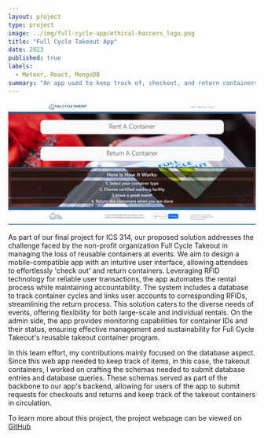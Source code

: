 ```yaml
---
layout: project
type: project
image: ../img/full-cycle-app/ethical-haccers_logo.png
title: "Full Cycle Takeout App"
date: 2023
published: true
labels:
  - Meteor, React, MongoDB
summary: "An app used to keep track of, checkout, and return containers as part of a zero-waste effort to reuse takeout containers."
---
```


<img class="img-fluid" src="../img/full-cycle-app/app-webpage.png" alt="">

As part of our final project for ICS 314, our proposed solution addresses the challenge faced by the non-profit organization Full Cycle Takeout in managing the loss of reusable containers at events. We aim to design a mobile-compatible app with an intuitive user interface, allowing attendees to effortlessly 'check out' and return containers. Leveraging RFID technology for reliable user transactions, the app automates the rental process while maintaining accountability. The system includes a database to track container cycles and links user accounts to corresponding RFIDs, streamlining the return process. This solution caters to the diverse needs of events, offering flexibility for both large-scale and individual rentals. On the admin side, the app provides monitoring capabilities for container IDs and their status, ensuring effective management and sustainability for Full Cycle Takeout's reusable takeout container program.

In this team effort, my contributions mainly focused on the database aspect. Since this web app needed to keep track of items, in this case, the takeout containers, I worked on crafting the schemas needed to submit database entries and database queries. These schemas served as part of the backbone to our app's backend, allowing for users of the app to submit requests for checkouts and returns and keep track of the takeout containers in circulation.

To learn more about this project, the project webpage can be viewed on [GitHub](https://ethical-haccers.github.io/)